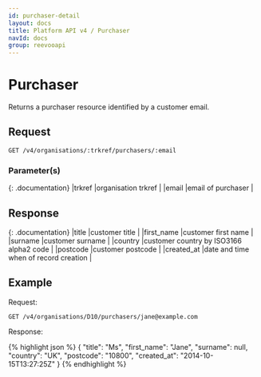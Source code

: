 ```yaml
---
id: purchaser-detail
layout: docs
title: Platform API v4 / Purchaser
navId: docs
group: reevooapi
---
```


# Purchaser

Returns a purchaser resource identified by a customer email.

## Request
`GET /v4/organisations/:trkref/purchasers/:email`

### Parameter(s)

{: .documentation}
|trkref           |organisation trkref        |
|email            |email of purchaser         |


## Response

{: .documentation}
|title                                      |customer title                                                         |
|first_name                                 |customer first name                                                    |
|surname                                    |customer surname                                                       |
|country                                    |customer country by ISO3166 alpha2 code                                |
|postcode                                   |customer postcode                                                      |
|created_at                                 |date and time when of record creation                                  |

## Example

Request:

`GET /v4/organisations/D10/purchasers/jane@example.com`

Response:

{% highlight json %}
{
  "title": "Ms",
  "first_name": "Jane",
  "surname": null,
  "country": "UK",
  "postcode": "10800",
  "created_at": "2014-10-15T13:27:25Z"
}
{% endhighlight %}
